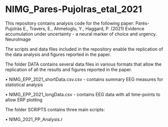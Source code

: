 # NIMG_Pares-Pujolras_etal_2021

This repository contains analysis code for the following paper: Parés-Pujolràs E., Travers, E., Ahmetoglu, Y., Haggard, P. (2021) Evidence accumulation under uncertainty - a neural marker of choice and urgency. NeuroImage 

The scripts and data files included in the repository enable the replication of the data analysis and figures reported in the paper.

The folder DATA contains several data files in various formats that allow the replication of all the results and figures reported in the paper. 

  • NIMG_EPP_2021_shortData.csv.csv - contains summary EEG measures for statistical analysis
  
  • NIMG_EPP_2021_longData.csv - contains EEG data with all time-points to allow ERP plotting

The folder SCRIPTS contains three main scripts:

  • NIMG_2021_PP_Analysis.r 
 
  
  

